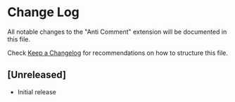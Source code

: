 # Change Log

All notable changes to the "Anti Comment" extension will be documented in this file.

Check [Keep a Changelog](http://keepachangelog.com/) for recommendations on how to structure this file.

## [Unreleased]

- Initial release